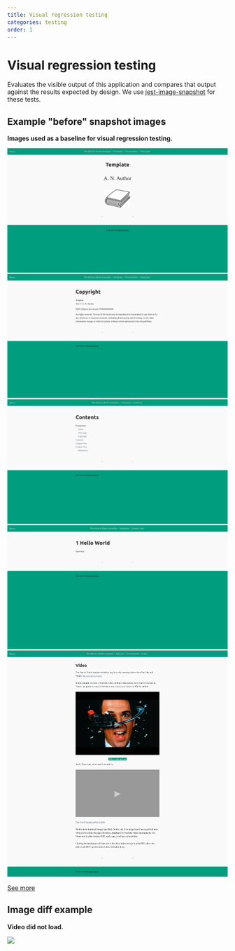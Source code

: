 ```yaml
---
title: Visual regression testing
categories: testing
order: 1
---
```

# Visual regression testing

Evaluates the visible output of this application and compares that output against the results expected by design. We use [jest-image-snapshot](https://github.com/americanexpress/jest-image-snapshot) for these tests.


## Example "before" snapshot images
__Images used as a baseline for visual regression testing.__

![](img/html-visual-regression-test-js-html-output-visual-regression-should-look-the-same-2-snap.png)
![](img/html-visual-regression-test-js-html-output-visual-regression-should-look-the-same-3-snap.png)
![](img/html-visual-regression-test-js-html-output-visual-regression-should-look-the-same-4-snap.png)
![](img/html-visual-regression-test-js-html-output-visual-regression-should-look-the-same-5-snap.png)
![](img/html-visual-regression-test-js-html-output-visual-regression-should-look-the-same-36-snap.png)

[See more](img/)

## Image diff example
__Video did not load.__

![](img/__diff_output__/html-visual-regression-test-js-html-output-visual-regression-should-look-the-same-36-diff.png)